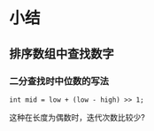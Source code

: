 # 小结
## 排序数组中查找数字

### 二分查找时中位数的写法
```
int mid = low + (low - high) >> 1;
```
这种在长度为偶数时，迭代次数比较少?
```